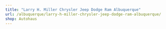 ```yaml
---
title: "Larry H. Miller Chrysler Jeep Dodge Ram Albuquerque"
url: /albuquerque/larry-h-miller-chrysler-jeep-dodge-ram-albuquerque/
shop: Autohaus
---
```


